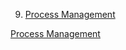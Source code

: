 9. [Process Management](https://blog.naver.com/jinju0405/222717732148)

[Process Management](https://blog.naver.com/jinju0405/222722140821)